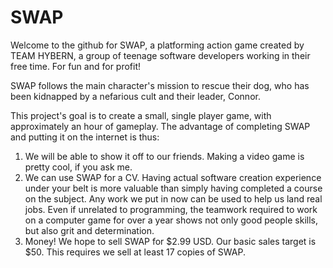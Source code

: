 # SWAP
Welcome to the github for SWAP, a platforming action game created by TEAM HYBERN, a group of teenage software developers working in their free time. For fun and for profit!

SWAP follows the main character's mission to rescue their dog, who has been kidnapped by a nefarious cult and their leader, Connor.

This project's goal is to create a small, single player game, with approximately an hour of gameplay. The advantage of completing SWAP and putting it on the internet is thus:
1. We will be able to show it off to our friends. Making a video game is pretty cool, if you ask me.
2. We can use SWAP for a CV. Having actual software creation experience under your belt is more valuable than simply having completed a course on the subject. Any work we put in now can be used to help us land real jobs. Even if unrelated to programming, the teamwork required to work on a computer game for over a year shows not only good people skills, but also grit and determination.
3. Money! We hope to sell SWAP for $2.99 USD. Our basic sales target is $50. This requires we sell at least 17 copies of SWAP.

